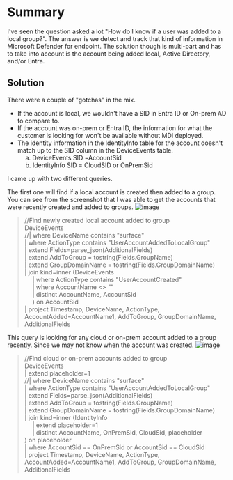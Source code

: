 # Summary
I've seen the question asked a lot "How do I know if a user was added to a local group?". The answer is we detect and track that kind of information in Microsoft Defender for endpoint. The solution though is multi-part and has to take into account is the account being added local, Active Directory, and/or Entra.

## Solution
There were a couple of "gotchas" in the mix. 

* If the account is local, we wouldn't have a SID in Entra ID or On-prem AD to compare to.
* If the account was on-prem or Entra ID, the information for what the customer is looking for won't be available without MDI deployed.
* The identity information in the IdentityInfo table for the account doesn't match up to the SID column in the DeviceEvents table.
<BR> &emsp; a. DeviceEvents SID =AccountSid 
<BR> &emsp; b. IdentityInfo SID = CloudSID or OnPremSid

I came up with two different queries. 
 
The first one will find if a local account is created then added to a group. You can see from the screenshot that I was able to get the accounts that were recently created and added to groups.
![image](https://github.com/user-attachments/assets/0095d9df-a091-4975-9132-e035a1d8c7a4)

> //Find newly created local account added to group <BR>
DeviceEvents <BR>
//| where DeviceName contains "surface" <BR>
| where ActionType contains "UserAccountAddedToLocalGroup" <BR>
| extend Fields=parse_json(AdditionalFields) <BR>
| extend AddToGroup = tostring(Fields.GroupName) <BR>
| extend GroupDomainName = tostring(Fields.GroupDomainName) <BR>
| join kind=inner (DeviceEvents <BR>
&emsp;    | where ActionType contains "UserAccountCreated" <BR>
&emsp;    | where AccountName <> "" <BR>
&emsp;    | distinct AccountName, AccountSid <BR>
&emsp;    ) on AccountSid <BR>
| project Timestamp, DeviceName, ActionType, AccountAdded=AccountName1, AddToGroup, GroupDomainName, AdditionalFields <BR>

This query is looking for any cloud or on-prem account added to a group recently. Since we may not know when the account was created.
![image](https://github.com/user-attachments/assets/de2215c7-7d32-4eed-8956-dfbb97c519ff)

> //Find cloud or on-prem accounts added to group <BR>
DeviceEvents <BR>
| extend placeholder=1 <BR>
//| where DeviceName contains "surface" <BR>
| where ActionType contains "UserAccountAddedToLocalGroup" <BR>
| extend Fields=parse_json(AdditionalFields) <BR>
| extend AddToGroup = tostring(Fields.GroupName) <BR>
| extend GroupDomainName = tostring(Fields.GroupDomainName) <BR>
| join kind=inner (IdentityInfo <BR>
&emsp;    | extend placeholder=1 <BR>
&emsp;    | distinct AccountName, OnPremSid, CloudSid, placeholder <BR>
) on placeholder <BR>
| where AccountSid == OnPremSid or AccountSid == CloudSid <BR>
| project Timestamp, DeviceName, ActionType, AccountAdded=AccountName1, AddToGroup, GroupDomainName, AdditionalFields <BR>
